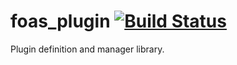 # foas_plugin [![Build Status](https://travis-ci.org/FantasticOnAStick/foas_plugin.svg?branch=master)](https://travis-ci.org/FantasticOnAStick/foas_plugin)

Plugin definition and manager library.
